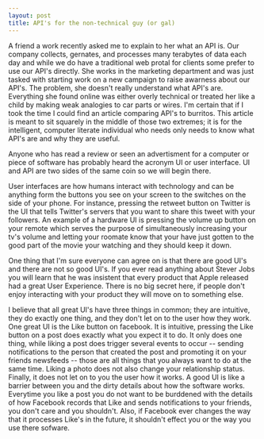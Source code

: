 ```yaml
---
layout: post
title: API's for the non-technical guy (or gal)
---
```


A friend a work recently asked me to explain to her what an API is. Our company collects, gernates, and processes many terabytes of data each day and while we do have a traditional web protal for clients some prefer to use our API's directly. She works in the marketing department and was just tasked with starting work on a new campaign to raise awarness about our API's. The problem, she doesn't really understand what API's are. Everything she found online was either overly technical or treated her like a child by making weak analogies to car parts or wires. I'm certain that if I took the time I could find an article comparing API's to burritos. This article is meant to sit squarely in the middle of those two extremes; it is for the intelligent, computer literate individual who needs only needs to know what API's are and why they are useful. 

Anyone who has read a review or seen an advertisment for a computer or piece of software has probably heard the acronym UI or user interface. UI and API are two sides of the same coin so we will begin there. 

User interfaces are how humans interact with technology and can be anything form the buttons you see on your screen to the switches on the side of your phone. For instance, pressing the retweet button on Twitter is the UI that tells Twitter's servers that you want to share this tweet with your followers. An example of a hardware UI is pressing the volume up button on your remote which serves the purpose of simultaneously increasing your tv's volume and letting your roomate know that your have just gotten to the good part of the movie your watching and they should keep it down. 

One thing that I'm sure everyone can agree on is that there are good UI's and there are not so good UI's. If you ever read anything about Stever Jobs you will learn that he was insistent that every product that Apple released had a great User Experience. There is no big secret here, if people don't enjoy interacting with your product they will move on to something else. 

I believe that all great UI's have three things in common; they are intuitive, they do exactly one thing, and they don't let on to the user how they work. One great UI is the Like button on facebook. It is intuitive, pressing the Like button on a post does exactly what you expect it to do. It only does one thing, while liking a post does trigger several events to occur -- sending notifications to the person that created the post and promoting it on your friends newsfeeds -- those are all things that you always want to do at the same time. Liking a photo does not also change your relationship status. Finally, it does not let on to you the user how it works. A good UI is like a barrier between you and the dirty details about how the software works. Everytime you like a post you do not want to be burddened with the details of how Facebook records that Like and sends notifications to your friends, you don't care and you shouldn't. Also, if Facebook ever changes the way that it processes Like's in the future, it shouldn't effect you or the way you use there sofware. 